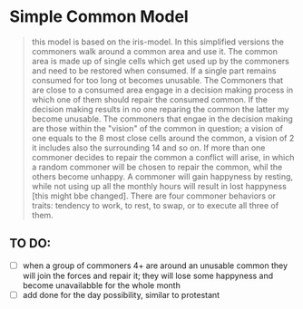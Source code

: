 # Simple Common Model
> this model is based on the iris-model. In this simplified versions the commoners walk around a common area and use it. The common area is made up of single cells which get used up by the commoners and need to be restored when consumed. If a single part remains consumed for too long ot becomes unusable. The Commoners that are close to a consumed area engage in a decision making process in which one of them should repair the consumed common. If the decision making results in no one reparing the common the latter my become unusable. The commoners that engae in the decision making are those within the "vision" of the common in question; a vision of one equals to the 8 most close cells around the common, a vision of 2 it includes also the surrounding 14 and so on. If more than one commoner decides to repair the common a conflict will arise, in which a random commoner will be chosen to repair the common, whil the others become unhappy. A commoner will gain happyness by resting, while not using up all the monthly hours will result in lost happyness [this might bbe changed]. There are four commoner behaviors or traits: tendency to work, to rest, to swap, or to execute all three of them.

## TO DO:
* [ ] when a group of commoners 4+ are around an unusable common they will join the forces and repair it; they will lose some happyness and become unavailabble for the whole month
* [ ] add done for the day possibility, similar to protestant